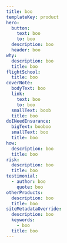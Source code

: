 ```yaml
---
title: boo
templateKey: product
hero:
  button:
    text: boo
    to: boo
  description: boo
  header: boo
why:
  description: boo
  title: boo
flightSchool:
  title: boo
coverNote:
  bodyText: boo
  link:
    text: boo
    to: boo
  smallText: boob
  title: boo
doINeedInsurance:
  bigText: booboo
  smallText: boo
  title: boo
how:
  description: boo
  title: boo
risk:
  description: boo
  title: boo
testimonial:
  - author: boo
    quote: boo
otherProducts:
  description: boo
  title: boo
siteMetadataOverride:
  description: boo
  keywords:
    - boo
  title: boo
---
```


